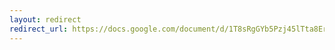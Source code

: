 ```yaml
---
layout: redirect
redirect_url: https://docs.google.com/document/d/1T8sRgGYb5Pzj45lTta8Er-9lUb8XgGxDy38xXKAK4m8
---
```

